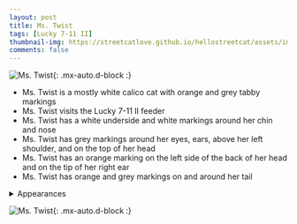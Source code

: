 ```yaml
---
layout: post 
title: Ms. Twist
tags: [Lucky 7-11 II]
thumbnail-img: https://streetcatlove.github.io/hellostreetcat/assets/img/ms_twist.png
comments: false
---
```


![Ms. Twist](https://streetcatlove.github.io/hellostreetcat/assets/img/ms_twist.png){: .mx-auto.d-block :}

* Ms. Twist is a mostly white calico cat with orange and grey tabby markings
* Ms. Twist visits the Lucky 7-11 II feeder
* Ms. Twist has a white underside and white markings around her chin and nose
* Ms. Twist has grey markings around her eyes, ears, above her left shoulder, and on the top of her head
* Ms. Twist has an orange marking on the left side of the back of her head and on the tip of her right ear
* Ms. Twist has orange and grey markings on and around her tail

<details>
<summary>Appearances</summary>
<ul>
	<li><a href="https://youtu.be/jVh0BLVcV48?">8/19/24 09:44</a></li>
	<li><a href="https://youtu.be/fzMttqN54sw?t=104">8/20/24 02:04</a></li>
</ul>
</details>

![Ms. Twist](https://streetcatlove.github.io/hellostreetcat/assets/img/ms_twist0.png){: .mx-auto.d-block :}
